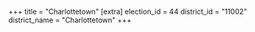 +++
title = "Charlottetown"
[extra]
election_id = 44
district_id = "11002"
district_name = "Charlottetown"
+++
